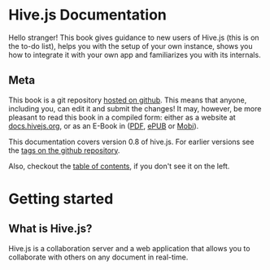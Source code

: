 # Hive.js Documentation
Hello stranger! This book gives guidance to new users of Hive.js (this is on the to-do list), helps you with the setup of your own instance, shows you how to integrate it with your own app and familiarizes you with its internals.

## Meta
This book is a git repository [hosted on github](https://github.com/hivejs/docs). This means that anyone, including you, can edit it and submit the changes! It may, however, be more pleasant to read this book in a compiled form: either as a website at [docs.hivejs.org](https://docs.hivejs.org), or as an E-Book in ([PDF](https://www.gitbook.com/download/pdf/book/hivejs/hive-js-documentation), [ePUB](https://www.gitbook.com/download/epub/book/hivejs/hive-js-documentation) or [Mobi](https://www.gitbook.com/download/mobi/book/hivejs/hive-js-documentation)).

This documentation covers version 0.8 of hive.js. For earlier versions see the [tags on the github repository](https://github.com/hivejs/docs/tags).

Also, checkout the [table of contents](SUMMARY.md), if you don't see it on the left.

# Getting started
 
## What is Hive.js?
Hive.js is a collaboration server and a web application that allows you to collaborate with others on any document in real-time.
